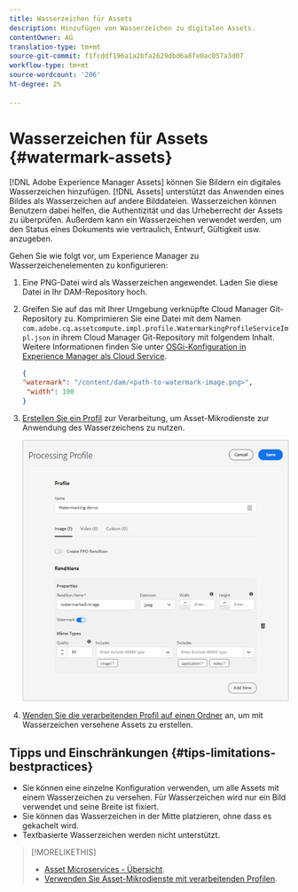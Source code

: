 ```yaml
---
title: Wasserzeichen für Assets
description: Hinzufügen von Wasserzeichen zu digitalen Assets.
contentOwner: AG
translation-type: tm+mt
source-git-commit: f1fcddf196a1a2bfa2629dbd6a8fe0ac057a3d07
workflow-type: tm+mt
source-wordcount: '206'
ht-degree: 2%

---
```



# Wasserzeichen für Assets {#watermark-assets}

[!DNL Adobe Experience Manager Assets] können Sie Bildern ein digitales Wasserzeichen hinzufügen. [!DNL Assets] unterstützt das Anwenden eines Bildes als Wasserzeichen auf andere Bilddateien. Wasserzeichen können Benutzern dabei helfen, die Authentizität und das Urheberrecht der Assets zu überprüfen. Außerdem kann ein Wasserzeichen verwendet werden, um den Status eines Dokuments wie vertraulich, Entwurf, Gültigkeit usw. anzugeben.

Gehen Sie wie folgt vor, um Experience Manager zu Wasserzeichenelementen zu konfigurieren:

1. Eine PNG-Datei wird als Wasserzeichen angewendet. Laden Sie diese Datei in Ihr DAM-Repository hoch.

1. Greifen Sie auf das mit Ihrer Umgebung verknüpfte Cloud Manager Git-Repository zu. Komprimieren Sie eine Datei mit dem Namen `com.adobe.cq.assetcompute.impl.profile.WatermarkingProfileServiceImpl.json` in ihrem Cloud Manager Git-Repository mit folgendem Inhalt. Weitere Informationen finden Sie unter [OSGi-Konfiguration in Experience Manager als Cloud Service](/help/implementing/deploying/configuring-osgi.md).

   ```json
   {
   "watermark": "/content/dam/<path-to-watermark-image.png>",
    "width": 100
   }
   ```

1. [Erstellen Sie ein Profil](/help/assets/asset-microservices-configure-and-use.md#create-custom-profile) zur Verarbeitung, um Asset-Mikrodienste zur Anwendung des Wasserzeichens zu nutzen.

   ![Profil zur Asset-Verarbeitung zum Erstellen eines Wasserzeichens](assets/watermark-processing-profile.png)

1. [Wenden Sie die verarbeitenden Profil auf einen Ordner](/help/assets/asset-microservices-configure-and-use.md#use-profiles) an, um mit Wasserzeichen versehene Assets zu erstellen.

## Tipps und Einschränkungen {#tips-limitations-bestpractices}

* Sie können eine einzelne Konfiguration verwenden, um alle Assets mit einem Wasserzeichen zu versehen. Für Wasserzeichen wird nur ein Bild verwendet und seine Breite ist fixiert.
* Sie können das Wasserzeichen in der Mitte platzieren, ohne dass es gekachelt wird.
* Textbasierte Wasserzeichen werden nicht unterstützt.

>[!MORELIKETHIS]
>
>* [Asset Microservices - Übersicht](/help/assets/asset-microservices-overview.md).
>* [Verwenden Sie Asset-Mikrodienste mit verarbeitenden Profilen](/help/assets/asset-microservices-configure-and-use.md).

